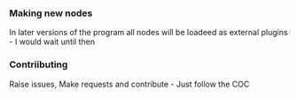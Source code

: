 ### Making new nodes
In later versions of the program all nodes will be loadeed as external plugins - I would wait until then

### Contriibuting
Raise issues, Make requests and contribute - Just follow the COC
